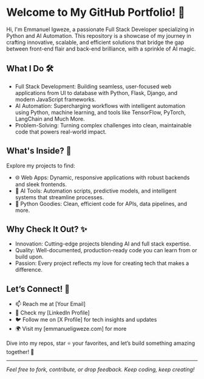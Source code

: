 # Welcome to My GitHub Portfolio! 🚀

Hi, I'm Emmanuel Igweze, a passionate Full Stack Developer specializing in 
Python and AI Automation. This repository is a showcase of my journey in 
crafting innovative, scalable, and efficient solutions that bridge the gap 
between front-end flair and back-end brilliance, with a sprinkle of AI 
magic. 

## What I Do 🛠️
- Full Stack Development: Building seamless, user-focused web applications 
from UI to database with Python, Flask, Django, and modern JavaScript 
frameworks.
- AI Automation: Supercharging workflows with intelligent automation using 
Python, machine learning, and tools like TensorFlow, PyTorch, LangChain 
and Much More.
- Problem-Solving: Turning complex challenges into clean, maintainable 
code that powers real-world impact.

## What's Inside? 📂
Explore my projects to find:
- 🌐 Web Apps: Dynamic, responsive applications with robust backends and 
sleek frontends.
- 🤖 AI Tools: Automation scripts, predictive models, and intelligent 
systems that streamline processes.
- 🐍 Python Goodies: Clean, efficient code for APIs, data pipelines, and 
more.

## Why Check It Out? ✨
- Innovation: Cutting-edge projects blending AI and full stack expertise.
- Quality: Well-documented, production-ready code you can learn from or 
build upon.
- Passion: Every project reflects my love for creating tech that makes a 
difference.

## Let’s Connect! 🤝
- 📫 Reach me at [Your Email]
- 💼 Check my [LinkedIn Profile]
- 🐦 Follow me on [X Profile] for tech insights and updates
- 🌍 Visit my [emmanueligweze.com] for more

Dive into my repos, star ⭐ your favorites, and let’s build something 
amazing together! 🚀

---

*Feel free to fork, contribute, or drop feedback. Keep coding, keep 
creating!*
